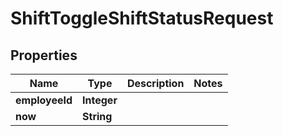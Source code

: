 

# ShiftToggleShiftStatusRequest


## Properties

| Name | Type | Description | Notes |
|------------ | ------------- | ------------- | -------------|
|**employeeId** | **Integer** |  |  |
|**now** | **String** |  |  |



